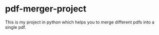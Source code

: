 # pdf-merger-project
This is my project in python which helps you to merge different pdfs into a single pdf.
